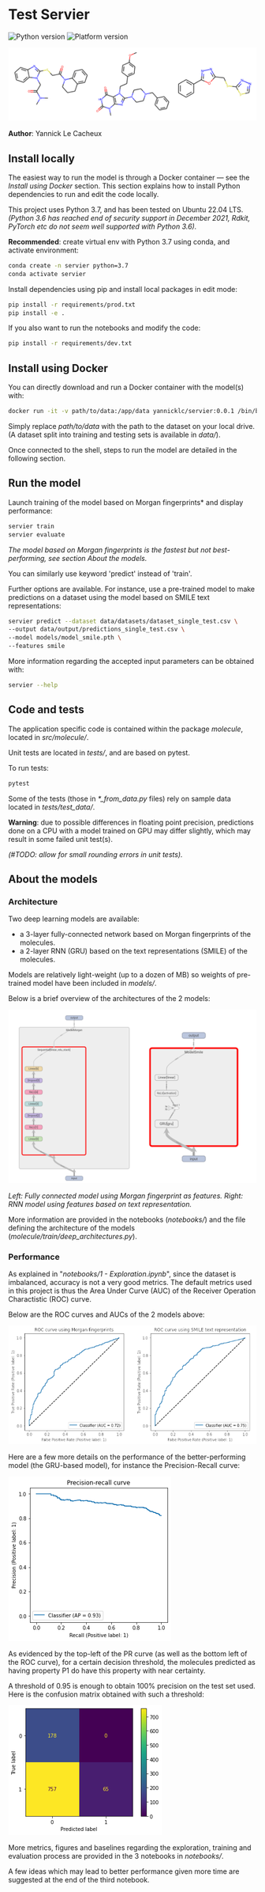 # Test Servier

![Python version](https://img.shields.io/badge/python-v3.7-blue)
![Platform version](https://img.shields.io/badge/platform-linux-lightgrey)

![Molecules illustration](https://github.com/yannick-lc/test-servier/blob/main/data/images/banner.png)

**Author**: Yannick Le Cacheux

## Install locally

The easiest way to run the model is through a Docker container — see the *Install using Docker* section.
This section explains how to install Python dependencies to run and edit the code locally.

This project uses Python 3.7, and has been tested on Ubuntu 22.04 LTS.
*(Python 3.6 has reached end of security support in December 2021, Rdkit, PyTorch etc do not seem well supported with Python 3.6).*

**Recommended**: create virtual env with Python 3.7 using conda, and activate environment:
```bash
conda create -n servier python=3.7
conda activate servier
```

Install dependencies using pip and install local packages in edit mode:

```bash
pip install -r requirements/prod.txt
pip install -e .
```

If you also want to run the notebooks and modify the code:
```bash
pip install -r requirements/dev.txt
```

## Install using Docker

You can directly download and run a Docker container with the model(s) with:
```bash
docker run -it -v path/to/data:/app/data yannicklc/servier:0.0.1 /bin/bash
```

Simply replace *path/to/data* with the path to the dataset on your local drive.
(A dataset split into training and testing sets is available in *data/*).

Once connected to the shell, steps to run the model are detailed in the following section.

## Run the model

Launch training of the model based on Morgan fingerprints* and display performance:
```bash
servier train
servier evaluate
```

*The model based on Morgan fingerprints is the fastest but not best-performing, see section *About the models*.*

You can similarly use keyword 'predict' instead of 'train'.

Further options are available. For instance, use a pre-trained model to make predictions on a dataset using the model based on SMILE text representations:
```bash
servier predict --dataset data/datasets/dataset_single_test.csv \
--output data/output/predictions_single_test.csv \
--model models/model_smile.pth \
--features smile
```

More information regarding the accepted input parameters can be obtained with:
```bash
servier --help
```

## Code and tests

The application specific code is contained within the package *molecule*, located in *src/molecule/*.

Unit tests are located in *tests/*, and are based on pytest.

To run tests:
```bash
pytest
```

Some of the tests (those in *\*_from_data.py* files) rely on sample data located in *tests/test_data/*.

**Warning**: due to possible differences in floating point precision, predictions done on a CPU with a model trained on GPU may differ slightly, which may result in some failed unit test(s).

*(#TODO: allow for small rounding errors in unit tests).*

## About the models

### Architecture

Two deep learning models are available:
- a 3-layer fully-connected network based on Morgan fingerprints of the molecules.
- a 2-layer RNN (GRU) based on the text representations (SMILE) of the molecules.

Models are relatively light-weight (up to a dozen of MB) so weights of pre-trained model have been included in *models/*.

Below is a brief overview of the architectures of the 2 models:

![Models illustration](https://github.com/yannick-lc/test-servier/blob/main/data/images/DNNs.png)

*Left: Fully connected model using Morgan fingerprint as features. Right: RNN model using features based on text representation.*

More information are provided in the notebooks (*notebooks/*) and the file defining the architecture of the models (*molecule/train/deep_architectures.py*).

### Performance

As explained in "*notebooks/1 - Exploration.ipynb*", since the dataset is imbalanced, accuracy is not a very good metrics. The default metrics used in this project is thus the Area Under Curve (AUC) of the Receiver Operation Charactistic (ROC) curve.

Below are the ROC curves and AUCs of the 2 models above:

![ROC curves](https://github.com/yannick-lc/test-servier/blob/main/data/images/ROCs.png)

Here are a few more details on the performance of the better-performing model (the GRU-based model), for instance the Precision-Recall curve:

![PR curve](https://github.com/yannick-lc/test-servier/blob/main/data/images/PR2.png)

As evidenced by the top-left of the PR curve (as well as the bottom left of the ROC curve), for a certain decision threshold, the molecules predicted as having property P1 do have this property with near certainty.

A threshold of 0.95 is enough to obtain 100% precision on the test set used. Here is the confusion matrix obtained with such a threshold:

![Confusion matrix](https://github.com/yannick-lc/test-servier/blob/main/data/images/CM2.png)

More metrics, figures and baselines regarding the exploration, training and evaluation process are provided in the 3 notebooks in *notebooks/*.

A few ideas which may lead to better performance given more time are suggested at the end of the third notebook.